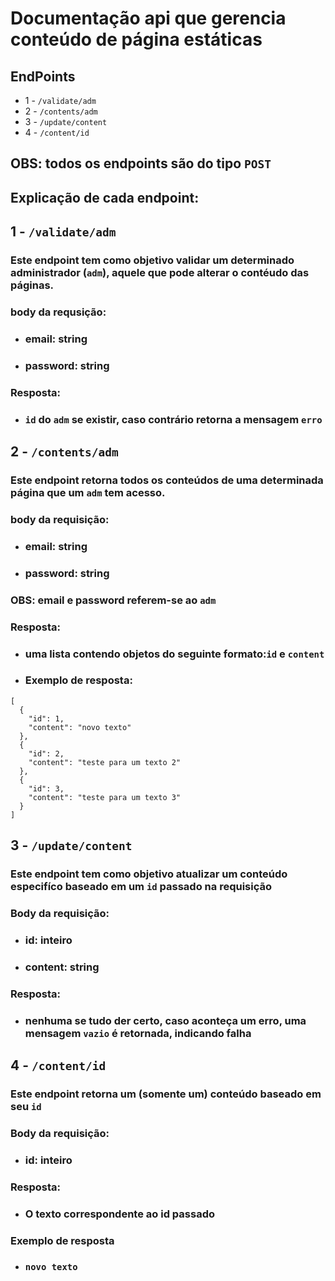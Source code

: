 # Documentação api que gerencia conteúdo de página estáticas

## EndPoints
 - 1 - `/validate/adm`
 - 2 - `/contents/adm`
 - 3 - `/update/content`
 - 4 - `/content/id`
## OBS: todos os endpoints são do tipo `POST`
## Explicação de cada endpoint:
## 1 - `/validate/adm`
### Este endpoint tem como objetivo validar um determinado administrador (`adm`), aquele que pode alterar o contéudo das páginas.

### body da requsição: 
  - ### email: string
  - ### password: string

### Resposta:
  - ### `id` do `adm`  se existir, caso contrário retorna a mensagem `erro`

## 2 - `/contents/adm`
### Este endpoint retorna todos os conteúdos de uma determinada página que um `adm` tem acesso.

### body da requisição:
  - ### email: string
  - ### password: string
### OBS: email e password referem-se ao `adm`

### Resposta:
- ### uma lista contendo objetos do seguinte formato:`id` e `content`
- ### Exemplo de resposta:
```
[
  {
    "id": 1,
    "content": "novo texto"
  },
  {
    "id": 2,
    "content": "teste para um texto 2"
  },
  {
    "id": 3,
    "content": "teste para um texto 3"
  }
]
```
## 3 - `/update/content`
### Este endpoint tem como objetivo atualizar um conteúdo especifíco baseado em um `id` passado na requisição

### Body da requisição:
- ### id: inteiro
- ### content: string

### Resposta:
- ### nenhuma se tudo der certo, caso aconteça um erro, uma mensagem `vazio` é retornada, indicando falha

## 4 - `/content/id`
### Este endpoint retorna um (somente um) conteúdo baseado em seu `id`

### Body da requisição:
- ### id: inteiro

### Resposta:
- ### O texto correspondente ao id passado

### Exemplo de resposta
- ### `novo texto`